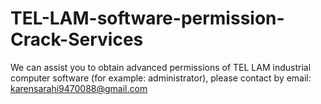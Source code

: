 # TEL-LAM-software-permission-Crack-Services
We can assist you to obtain advanced permissions of TEL LAM industrial computer software (for example: administrator), please contact by email: karensarahi9470088@gmail.com
